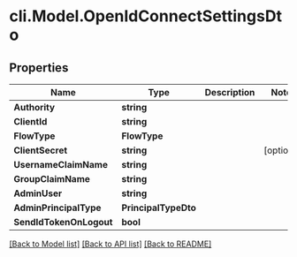 # cli.Model.OpenIdConnectSettingsDto

## Properties

Name | Type | Description | Notes
------------ | ------------- | ------------- | -------------
**Authority** | **string** |  | 
**ClientId** | **string** |  | 
**FlowType** | **FlowType** |  | 
**ClientSecret** | **string** |  | [optional] 
**UsernameClaimName** | **string** |  | 
**GroupClaimName** | **string** |  | 
**AdminUser** | **string** |  | 
**AdminPrincipalType** | **PrincipalTypeDto** |  | 
**SendIdTokenOnLogout** | **bool** |  | 

[[Back to Model list]](../README.md#documentation-for-models) [[Back to API list]](../README.md#documentation-for-api-endpoints) [[Back to README]](../README.md)

